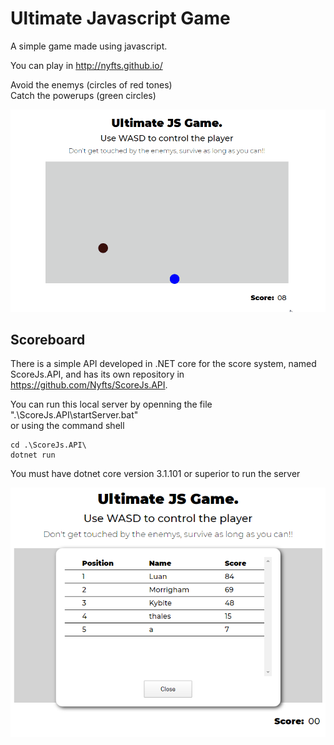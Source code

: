 # Ultimate Javascript Game

A simple game made using javascript.

You can play in http://nyfts.github.io/ <br/>
  
Avoid the enemys (circles of red tones) <br/>
Catch the powerups (green circles) <br/>

![](Sample.gif)

## Scoreboard

There is a simple API developed in .NET core for the score system, named ScoreJs.API, and has its own repository in https://github.com/Nyfts/ScoreJs.API.

You can run this local server by openning the file ".\ScoreJs.API\startServer.bat"  
or using the command shell
```
cd .\ScoreJs.API\
dotnet run
```
You must have dotnet core version 3.1.101 or superior to run the server

![](scoreboard.png)
